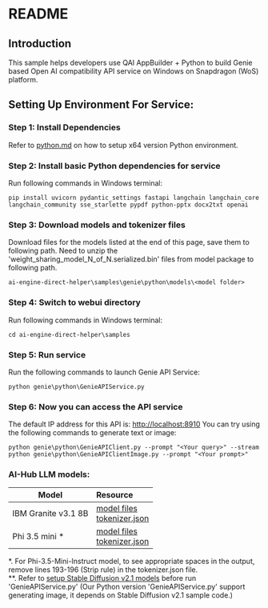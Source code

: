 # README

## Introduction 
This sample helps developers use QAI AppBuilder + Python to build Genie based Open AI compatibility API service on Windows on Snapdragon (WoS) platform.

## Setting Up Environment For Service:

### Step 1: Install Dependencies
Refer to [python.md](../../../docs/python.md) on how to setup x64 version Python environment.

### Step 2: Install basic Python dependencies for service
Run following commands in Windows terminal:
```
pip install uvicorn pydantic_settings fastapi langchain langchain_core langchain_community sse_starlette pypdf python-pptx docx2txt openai
```

### Step 3: Download models and tokenizer files
Download files for the models listed at the end of this page, save them to following path. Need to unzip the 'weight_sharing_model_N_of_N.serialized.bin' files from model package to following path.
```
ai-engine-direct-helper\samples\genie\python\models\<model folder>
```

### Step 4: Switch to webui directory
Run following commands in Windows terminal:
```
cd ai-engine-direct-helper\samples
```

### Step 5: Run service
Run the following commands to launch Genie API Service:
```
python genie\python\GenieAPIService.py
```

### Step 6: Now you can access the API service
The default IP address for this API is: [http://localhost:8910](http://localhost:8910)
You can try using the following commands to generate text or image:
```
python genie\python\GenieAPIClient.py --prompt "<Your query>" --stream
python genie\python\GenieAPIClientImage.py --prompt "<Your prompt>"
```

### AI-Hub LLM models:

|  Model  | Resource  |
|  ----  | :----   |
| IBM Granite v3.1 8B | [model files](https://qaihub-public-assets.s3.us-west-2.amazonaws.com/qai-hub-models/models/ibm_granite_v3_1_8b_instruct/v1/snapdragon_x_elite/models.zip)<br>[tokenizer.json](https://huggingface.co/ibm-granite/granite-3.1-8b-base/resolve/main/tokenizer.json?download=true) |
| Phi 3.5 mini * | [model files](https://qaihub-public-assets.s3.us-west-2.amazonaws.com/qai-hub-models/models/phi_3_5_mini_instruct/v1/snapdragon_x_elite/models.zip)<br>[tokenizer.json](https://huggingface.co/microsoft/Phi-3.5-mini-instruct/resolve/main/tokenizer.json?download=true) |

*. For Phi-3.5-Mini-Instruct model, to see appropriate spaces in the output, remove lines 193-196 (Strip rule) in the tokenizer.json file.<br>
**. Refer to [setup Stable Diffusion v2.1 models](../../python/README.md) before run 'GenieAPIService.py' (Our Python version 'GenieAPIService.py' support generating image, it depends on Stable Diffusion v2.1 sample code.)
